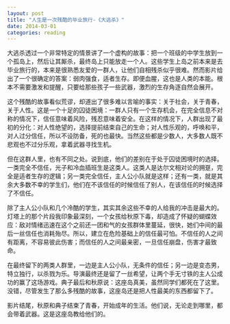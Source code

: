 ```yaml
---
layout: post
title: "人生是一次残酷的毕业旅行-《大逃杀》"
date: 2014-03-01
categories: reading
---
```


大逃杀透过一个非常特定的情景讲了一个虚构的故事：把一个班级的中学生放到一个孤岛上，然后让其厮杀，最终岛上只能放走一个人。这些学生上岛之前本来是去毕业旅行的，本来是很熟悉友爱的一群人，让他们自相残杀似乎很难。然而影片给出了一个很确定的答案：弱肉强食，适者生存。即便血腥，这也是人类的本能。根本不需要激发和提醒，只要给那些孩子一些武器，激烈的生存角逐自然会展开。

这个残酷的故事看似荒谬，却道出了很多难以言喻的事实：关于社会，关于青春，关于人性。这是一个十足的囚徒困境：一群人只有一个生存机会，在完全信息不对称的情况下，信任意味着风险，残忍意味着安全。在这样的情况下，人群出现了最初的分化：对人性绝望的，选择提前结束自己的生命；对人性乐观的，呼唤和平，对人过分信任，所以不设防备，死的也最快。当然这些都是少数人，大多数人既不悲观也不过分乐观，拿着武器寻找生机。

但在这群人里，也有不同之处。说到底，他们的差别在于处于囚徒困境时的选择。一类完全不信任，光子和冷血插班生是这类人。这类人是达尔文相对论的拥趸，完全是适者生存的逻辑；另一类完全信任，主人公小队就是这样；还有一类，就是其余大多数不幸的学生们，他们在不该信任的时候信任了别人，在该信任的时候选择了不信任。

除了主人公小队和几个冷酷的学生，其实其余这些不幸的人给我的冲击是最大的。灯塔上的那个片段我印象最深刻，一个女孩给秋原下毒，却造成了怀疑的蝴蝶效应：敌对情绪迅速在这个之前还一团和气的女孩群体里蔓延，很快，她们中间的最后一丝信任也消耗殆尽。所以，建立在危险基础上的信任最可怕。不信任的人之间有距离，不容易彼此伤害；而信任的人之间最亲密，一旦信任崩盘，伤害才最致命。

在最终留下的两类人群里，一边是主人公小队，无条件的信任；另一边是变态男，特立独行，以杀戮为乐。导演最终还是留了一丝希望，让两个手无寸铁的主人公成功的赢了这场游戏。典子最后和秋原说：这座岛真美，虽然同学们都死在了这里。没错，尽管发生了那么多残酷的故事，这座岛还是把人性最美的东西都留下了。

影片结尾，秋原和典子结束了青春，开始成年的生活。他们说，无论走到哪里，都会带着武器。这是这座岛教给他们的。